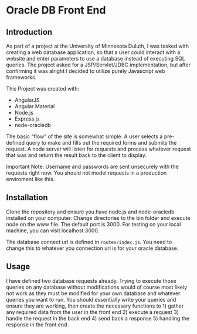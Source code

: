 # Oracle DB Front End

## Introduction

As part of a project at the University of Minnesota Duluth, I was tasked with creating a web database application, so that a user could interact with a website and enter parameters to use a database instead of executing SQL queries. The project asked for a JSP/Servlet/JDBC implementation, but after confirming it was alright I decided to utilize purely Javascript web frameworks.

This Project was created with:
- AngularJS
- Angular Material
- Node.js
- Express.js
- node-oracledb

The basic "flow" of the site is somewhat simple. A user selects a pre-defined query to make and fills out the required forms and submits the request. A node server will listen for requests and process whatever request that was and return the result back to the client to display.

Important Note: Username and passwords are sent unsecurely with the requests right now. You should not model requests in a production enviroment like this.

## Installation

Clone the repository and ensure you have node.js and node-oracledb installed on your computer. Change directories to the bin folder and execute node on the www file. The default port is 3000. For testing on your local machine, you can visit localhost:3000.

The database connect url is defined in `routes/index.js`. You need to change this to whatever you connection url is for your oracle database.

## Usage

I have defined two database requests already. Trying to execute those queries on any database without modifications would of course most likely not work as they must be modified for your own database and whatever queries you want to run. You should essentially write your queries and ensure they are working, then create the necessary functions to 1) gather any required data from the user in the front end 2) execute a request 3) handle the request in the back end 4) send back a response 5) handling the response in the front end
